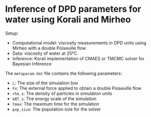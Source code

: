 # Inference of DPD parameters for water using Korali and Mirheo

Setup:
- Computational model: viscosity measurements in DPD units using Mirheo with a double Poiseuille flow
- Data: viscosity of water at 25°C
- Inference: Korali implementation of CMAES or TMCMC solver for Bayesian Inference

The `metaparam.dat` file contains the following parameters:

- `L`: The size of the simulation box
- `Fx`: The external force applied to obtain a double Poiseuille flow
- `rho_s`: The density of particles in simulation units
- `kBT_s`: The energy scale of the simulation
- `tmax`: The maximum time for the simulation
- `pop_size`: The population size for the solver